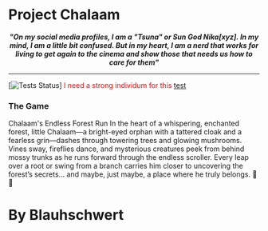 Project Chalaam
=====

<center><b><i>"On my social media profiles, I am a "Tsuna" or Sun God Nika[xyz]. In my mind, I am a little bit confused. But in my heart, I am a nerd that works for living to get again to the cinema and show those that needs us how to care for them"</i></b></center>

---


[![Tests Status](https://img.shields.io/badge/Status-Waiting-yellow.svg)]
<span style="color: red;">I need a strong individum for this </span>[test](https://www.youtube.com/watch?v=xoNfZz3gBEA)

### The Game

Chalaam's Endless Forest Run
In the heart of a whispering, enchanted forest, little Chalaam—a bright-eyed orphan with a tattered cloak and a fearless grin—dashes through towering trees and glowing mushrooms. Vines sway, fireflies dance, and mysterious creatures peek from behind mossy trunks as he runs forward through the endless scroller. Every leap over a root or swing from a branch carries him closer to uncovering the forest’s secrets… and maybe, just maybe, a place where he truly belongs. 🌿✨


# By Blauhschwert

  